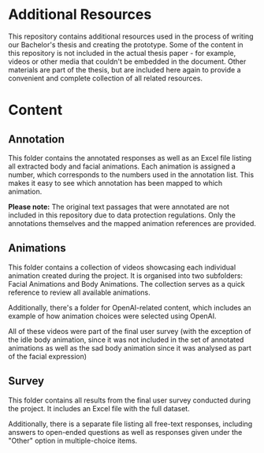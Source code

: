 # Additional Resources

This repository contains additional resources used in the process of writing our Bachelor's thesis and creating the prototype.
Some of the content in this repository is not included in the actual thesis paper - for example, videos or other media that couldn't be embedded in the document. Other materials are part of the thesis, but are included here again to provide a convenient and complete collection of all related resources.

# Content
## Annotation
This folder contains the annotated responses as well as an Excel file listing all extracted body and facial animations. Each animation is assigned a number, which corresponds to the numbers used in the annotation list. This makes it easy to see which annotation has been mapped to which animation.

**Please note:** The original text passages that were annotated are not included in this repository due to data protection regulations. Only the annotations themselves and the mapped animation references are provided.

## Animations
This folder contains a collection of videos showcasing each individual animation created during the project. It is organised into two subfolders: Facial Animations and Body Animations. The collection serves as a quick reference to review all available animations.

Additionally, there's a folder for OpenAI-related content, which includes an example of how animation choices were selected using OpenAI.

All of these videos were part of the final user survey (with the exception of the idle body animation, since it was not included in the set of annotated animations as well as the sad body animation since it was analysed as part of the facial expression)

## Survey

This folder contains all results from the final user survey conducted during the project. It includes an Excel file with the full dataset.

Additionally, there is a separate file listing all free-text responses, including answers to open-ended questions as well as responses given under the "Other" option in multiple-choice items.

